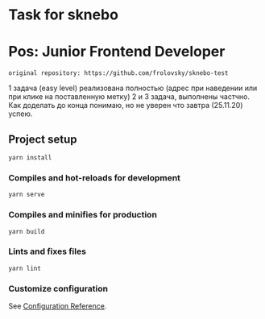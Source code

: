 # Task for sknebo
# Pos: Junior Frontend Developer
```
original repository: https://github.com/frolovsky/sknebo-test
```

1 задача (easy level) реализована полностью (адрес при наведении или при клике на поставленную метку)
2 и 3 задача, выполнены частчно. Как доделать до конца понимаю, но не уверен что завтра (25.11.20) успею.
## Project setup
```
yarn install
```

### Compiles and hot-reloads for development
```
yarn serve
```

### Compiles and minifies for production
```
yarn build
```

### Lints and fixes files
```
yarn lint
```

### Customize configuration
See [Configuration Reference](https://cli.vuejs.org/config/).
